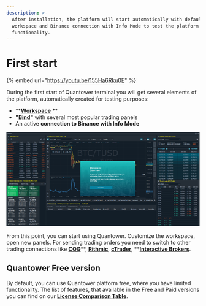 ```yaml
---
description: >-
  After installation, the platform will start automatically with default
  workspace and Binance connection with Info Mode to test the platform's
  functionality.
---
```


# First start

{% embed url="https://youtu.be/155Ha6Rku0E" %}

During the first start of Quantower terminal you will get several elements of the platform, automatically created for testing purposes: 

* ****[**Workspace**](https://help.quantower.com/getting-started/workspaces-binds-groups#workspaces)**
  **
* **"**[**Bind**](https://help.quantower.com/getting-started/workspaces-binds-groups#binds)**"** with several most popular trading panels
* An active **connection to Binance with Info Mode**

![Default Workspace with merged panels in Bind](../.gitbook/assets/default-workspace.png)

From this point, you can start using Quantower. Customize the workspace, open new panels. For sending trading orders you need to switch to other trading connections like [**CQG**](../connections/connection-to-cqg-amp-futures/)**, **[**Rithmic**](../connections/connection-to-rithmic.md)**, **[**cTrader**](../connections/connection-to-ctrader/)**, **[**Interactive Brokers**](../connections/connect-quantower-to-interactive-broker/). 

## Quantower Free version

By default, you can use Quantower platform free, where you have limited functionality. The list of features, that available in the Free and Paid versions you can find on our [**License Comparison Table**](license-comparison.md).
